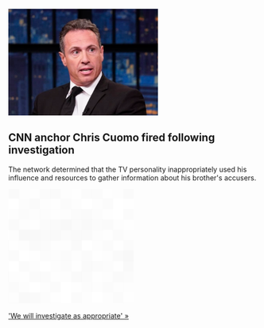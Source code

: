 
![CNN anchor Chris Cuomo fired following investigation](./20211205055905.png)
## CNN anchor Chris Cuomo fired following investigation

The network determined that the TV personality inappropriately used his influence and resources to gather information about his brother's accusers.

![pic](../square_bg.png)

['We will investigate as appropriate' »](https://www.yahoo.com/entertainment/chris-cuomo-fired-cnn-andrew-sexual-misconduct-investigation-230057560.html)
